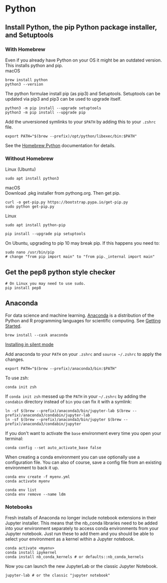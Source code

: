 # Python

## Install Python, the pip Python package installer, and Setuptools
### With Homebrew
Even if you already have Python on your OS it might be an outdated version. This installs python and pip.  
macOS
```Shell
brew install python
python3 --version
```
The python formulae install pip (as pip3) and Setuptools. Setuptools can be updated via pip3 and pip3 can be used to upgrade itself.
```Shell
python3 -m pip install --upgrade setuptools
python3 -m pip install --upgrade pip
```
Add the unversioned symlinks to your ```$PATH``` by adding this to your ```.zshrc``` file.
```Shell
export PATH="$(brew --prefix)/opt/python/libexec/bin:$PATH"
```
See the [Homebrew Python](https://docs.brew.sh/Homebrew-and-Python) documentation for details.  

### Without Homebrew
Linux (Ubuntu)
```Shell
sudo apt install python3
```

macOS  
Download .pkg installer from pythong.org. Then get pip.
```Shell
curl -o get-pip.py https://bootstrap.pypa.io/get-pip.py
sudo python get-pip.py
```

Linux
```Shell
sudo apt install python-pip
```

```Shell
pip install --upgrade pip setuptools
```
On Ubuntu, upgrading to pip 10 may break pip. If this happens you need to:
```Shell
sudo nano /usr/bin/pip
# change "from pip import main" to "from pip._internal import main"
```

## Get the pep8 python style checker
```Shell
# On Linux you may need to use sudo.
pip install pep8
```

## Anaconda
For data science and machine learning. [Anaconda](https://docs.anaconda.com/anaconda/) is a distribution of the Python and R programming languages for scientific computing. See [Getting Started](https://conda.io/projects/conda/en/latest/user-guide/getting-started.html).
```Shell
brew install --cask anaconda
```

[Installing in silent mode](https://docs.anaconda.com/anaconda/install/silent-mode/)  

Add anaconda to your ```PATH``` on your ```.zshrc``` and ```source ~/.zshrc``` to apply the changes.
```Shell
export PATH="$(brew --prefix)/anaconda3/bin:$PATH"
```
To use zsh:
```Shell
conda init zsh
```
If ```conda init zsh``` messed up the ```PATH``` in your ```~/.zshrc``` by adding the ```condabin``` directory instead of ```bin``` you can fix it with a symlink:
```Shell
ln -sf $(brew --prefix)/anaconda3/bin/jupyter-lab $(brew --prefix)/anaconda3/condabin/jupyter-lab
ln -sf $(brew --prefix)/anaconda3/bin/jupyter $(brew --prefix)/anaconda3/condabin/jupyter
```

If you don't want to activate the ```base``` environment every time you open your terminal:
```Shell
conda config --set auto_activate_base false
```

When creating a conda environment you can use optionally use a configuration file. You can also of course, save a config file from an existing environment to back it up.
```Shell
conda env create -f myenv.yml
conda activate myenv

conda env list
conda env remove --name ldm
```

### Notebooks
Fresh installs of Anaconda no longer include notebook extensions in their Jupyter installer. This means that the nb_conda libraries need to be added into your environment separately to access conda environments from your Jupyter notebook. Just run these to add them and you should be able to select your environment as a kernel within a Jupyter notebook.
```Shell
conda activate <myenv>
conda install ipykernel
conda install nb_conda_kernels # or defaults::nb_conda_kernels
```

Now you can launch the new JupyterLab or the classic Jupyter Notebook.
```Shell
jupyter-lab # or the classic "jupyter notebook"
```
